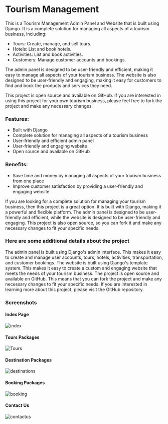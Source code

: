 # Tourism Management 

This is a Tourism Management Admin Panel and Website that is built using Django. It is a complete solution for managing all aspects of a tourism business, including:

- Tours: Create, manage, and sell tours.
- Hotels: List and book hotels.
- Activities: List and book activities.
- Customers: Manage customer accounts and bookings.

The admin panel is designed to be user-friendly and efficient, making it easy to manage all aspects of your tourism business. The website is also designed to be user-friendly and engaging, making it easy for customers to find and book the products and services they need.

This project is open source and available on GitHub. If you are interested in using this project for your own tourism business, please feel free to fork the project and make any necessary changes.

### Features:

- Built with Django
- Complete solution for managing all aspects of a tourism business
- User-friendly and efficient admin panel
- User-friendly and engaging website
- Open source and available on GitHub

### Benefits:

- Save time and money by managing all aspects of your tourism business from one place
- Improve customer satisfaction by providing a user-friendly and engaging website

If you are looking for a complete solution for managing your tourism business, then this project is a great option. It is built with Django, making it a powerful and flexible platform. The admin panel is designed to be user-friendly and efficient, while the website is designed to be user-friendly and engaging. This project is also open source, so you can fork it and make any necessary changes to fit your specific needs.

### Here are some additional details about the project

The admin panel is built using Django's admin interface. This makes it easy to create and manage user accounts, tours, hotels, activities, transportation, and customer bookings.
The website is built using Django's template system. This makes it easy to create a custom and engaging website that meets the needs of your tourism business.
The project is open source and available on GitHub. This means that you can fork the project and make any necessary changes to fit your specific needs.
If you are interested in learning more about this project, please visit the GitHub repository.

### Screenshots
#### Index Page
![index](https://github.com/tejaslakade99/Tourist-Management/assets/69455769/7c1a5ba4-c723-4480-8b89-b9a42d5143eb)

#### Tours Packages
![Tours](https://github.com/tejaslakade99/Tourist-Management/assets/69455769/61936ff1-b913-426d-9f89-3a1f70b83ed3)

#### Destination Packages
![destinations](https://github.com/tejaslakade99/Tourist-Management/assets/69455769/ab6c62f3-1e3b-4b05-931e-5508ebe6889f)

#### Booking Packages
![booking](https://github.com/tejaslakade99/Tourist-Management/assets/69455769/6f74e518-5d2c-4c1e-9a3f-87e86cb51c7a)

#### Contact Us
![contactus](https://github.com/tejaslakade99/Tourist-Management/assets/69455769/0d26fcd8-e618-4f33-8808-c5d3930d4eb3)
